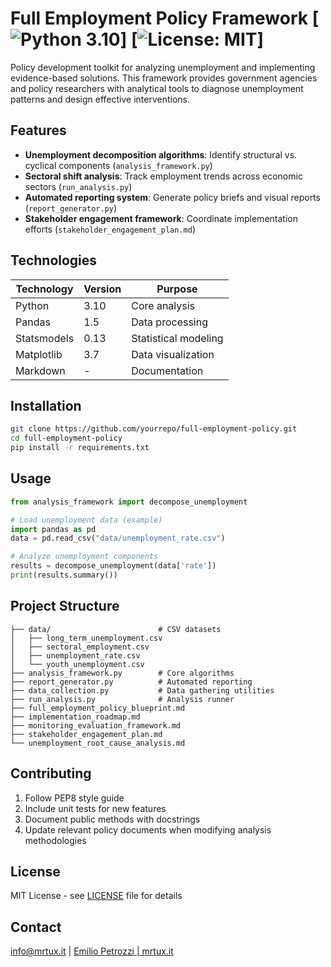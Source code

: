 # Full Employment Policy Framework [![Python 3.10](https://img.shields.io/badge/Python-3.10-blue.svg)] [![License: MIT](https://img.shields.io/badge/License-MIT-yellow.svg)]

Policy development toolkit for analyzing unemployment and implementing evidence-based solutions. This framework provides government agencies and policy researchers with analytical tools to diagnose unemployment patterns and design effective interventions.

## Features
- **Unemployment decomposition algorithms**: Identify structural vs. cyclical components (`analysis_framework.py`)
- **Sectoral shift analysis**: Track employment trends across economic sectors (`run_analysis.py`)
- **Automated reporting system**: Generate policy briefs and visual reports (`report_generator.py`)
- **Stakeholder engagement framework**: Coordinate implementation efforts (`stakeholder_engagement_plan.md`)

## Technologies
| Technology    | Version   | Purpose                     |
|---------------|-----------|-----------------------------|
| Python        | 3.10      | Core analysis               |
| Pandas        | 1.5       | Data processing             |
| Statsmodels   | 0.13      | Statistical modeling        |
| Matplotlib    | 3.7       | Data visualization          |
| Markdown      | -         | Documentation               |

## Installation
```bash
git clone https://github.com/yourrepo/full-employment-policy.git
cd full-employment-policy
pip install -r requirements.txt
```

## Usage
```python
from analysis_framework import decompose_unemployment

# Load unemployment data (example)
import pandas as pd
data = pd.read_csv("data/unemployment_rate.csv")

# Analyze unemployment components
results = decompose_unemployment(data['rate'])
print(results.summary())
```

## Project Structure
```
├── data/                        # CSV datasets
│   ├── long_term_unemployment.csv
│   ├── sectoral_employment.csv
│   ├── unemployment_rate.csv
│   └── youth_unemployment.csv
├── analysis_framework.py        # Core algorithms
├── report_generator.py          # Automated reporting
├── data_collection.py           # Data gathering utilities
├── run_analysis.py              # Analysis runner
├── full_employment_policy_blueprint.md
├── implementation_roadmap.md
├── monitoring_evaluation_framework.md
├── stakeholder_engagement_plan.md
└── unemployment_root_cause_analysis.md
```

## Contributing
1. Follow PEP8 style guide
2. Include unit tests for new features
3. Document public methods with docstrings
4. Update relevant policy documents when modifying analysis methodologies

## License
MIT License - see [LICENSE](LICENSE) file for details

## Contact
info@mrtux.it | [Emilio Petrozzi | mrtux.it](https://www.mrtux.it)